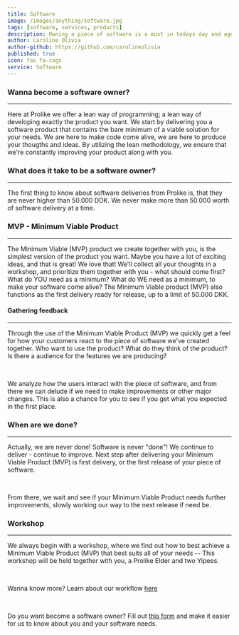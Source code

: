 ```yaml
---
title: Software
image: /images/anything/software.jpg
tags: [software, services, products]
description: Owning a piece of software is a must in todays day and age - get started with us!
author: Caroline Olivia
author-github: https://github.com/carolineolivia
published: true
icon: fas fa-cogs
service: Software
---
```


### Wanna become a software owner?

<hr>

Here at Prolike we offer a lean way of programming; a lean way of developing exactly the product you want. We start by delivering you a software product that contains the bare minimum of a viable solution for your needs. We are here to make code come alive, we are here to produce your thougths and ideas. By utilizing the lean methodology, we ensure that we're constantly improving your product along with you.

### What does it take to be a software owner?

<hr>

The first thing to know about software deliveries from Prolike is, that they are never higher than 50.000 DDK. We never make more than 50.000 worth of software delivery at a time. 

<!-- Find på noget mere at sige Caroline :) -->

### MVP - Minimum Viable Product

<hr>

The Minimum Viable (MVP) product we create together with you, is the simplest version of the product you want. Maybe you have a lot of exciting ideas, and that is great! We love that! We'll collect all your thoughts in a workshop, and prioritize them together with you - what should come first? What do YOU need as a minimum? What do WE need as a minimum, to make your software come alive? The Minimum Viable product (MVP) also functions as the first delivery ready for release, up to a limit of 50.000 DKK.

#### Gathering feedback

<hr>

Through the use of the Minimum Viable Product (MVP) we quickly get a feel for how your customers react to the piece of software we've created together. Who want to use the product? What do they think of the product? Is there a audience for the features we are producing?

<br>

We analyze how the users interact with the piece of software, and from there we can delude if we need to make improvements or other major changes. This is also a chance for you to see if you get what you expected in the first place.

### When are we done?

<hr>

Actually, we are never done! Software is never "done"! We continue to deliver - continue to improve. Next step after delivering your Minimum Viable Product (MVP) is first delivery, or the first release of your piece of software. 

<br>

From there, we wait and see if your Minimum Viable Product needs further improvements, slowly working our way to the next release if need be.

### Workshop

<hr>

We always begin with a workshop, where we find out how to best achieve a Minimum Viable Product (MVP) that best suits all of your needs -- This workshop will be held together with you, a Prolike Elder and two Yipees.

<br>

Wanna know more? Learn about our workflow [here](/flow/)

<br>

Do you want become a software owner? Fill out [this form](/form/) and make it easier for us to know about you and your software needs.